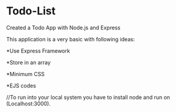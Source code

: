 # Todo-List
Created a Todo App with Node.js and Express

This application is a very basic with following ideas:

*Use Express Framework

*Store in an array

*Minimum CSS

*EJS codes

//To run into your local system you have to install node and run on (Localhost:3000).


